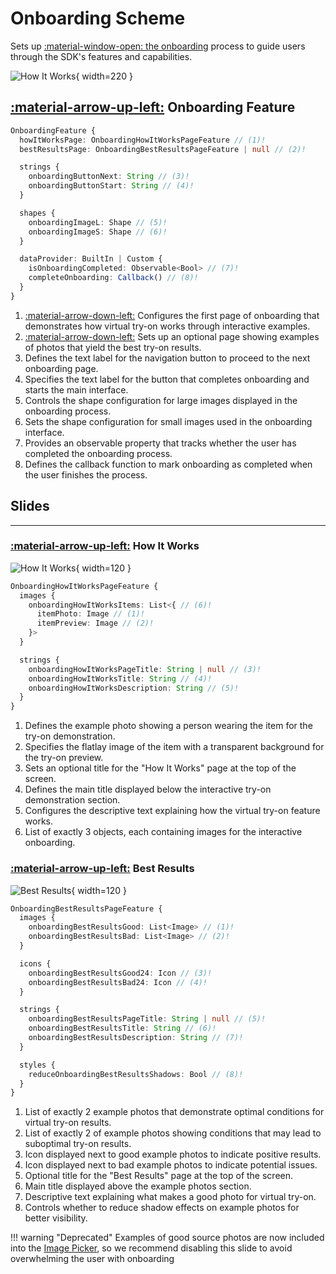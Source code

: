 # Onboarding Scheme

Sets up [:material-window-open: the onboarding](/sdk/about/pages/onboarding.md) process to guide users through the SDK's features and capabilities.

![How It Works](/media/pages/how-it-works.png){ width=220 }

## [:material-arrow-up-left:](/sdk/developer/configuration/features.md#features) Onboarding Feature
```typescript
OnboardingFeature {
  howItWorksPage: OnboardingHowItWorksPageFeature // (1)!
  bestResultsPage: OnboardingBestResultsPageFeature | null // (2)!

  strings {
    onboardingButtonNext: String // (3)!
    onboardingButtonStart: String // (4)!
  }

  shapes {
    onboardingImageL: Shape // (5)!
    onboardingImageS: Shape // (6)!
  }

  dataProvider: BuiltIn | Custom {
    isOnboardingCompleted: Observable<Bool> // (7)!
    completeOnboarding: Callback() // (8)!
  }
}

```

1. [:material-arrow-down-left:](#how-it-works) Configures the first page of onboarding that demonstrates how virtual try-on works through interactive examples.
2. [:material-arrow-down-left:](#best-results) Sets up an optional page showing examples of photos that yield the best try-on results.
3. Defines the text label for the navigation button to proceed to the next onboarding page.
4. Specifies the text label for the button that completes onboarding and starts the main interface.
5. Controls the shape configuration for large images displayed in the onboarding process.
6. Sets the shape configuration for small images used in the onboarding interface.
7. Provides an observable property that tracks whether the user has completed the onboarding process.
8. Defines the callback function to mark onboarding as completed when the user finishes the process.

## Slides

---

### [:material-arrow-up-left:](#onboarding) How It Works

![How It Works](/media/pages/how-it-works-1.png){ width=120 }

```typescript
OnboardingHowItWorksPageFeature {
  images {
    onboardingHowItWorksItems: List<{ // (6)!
      itemPhoto: Image // (1)!
      itemPreview: Image // (2)!
    }>
  }

  strings {
    onboardingHowItWorksPageTitle: String | null // (3)!
    onboardingHowItWorksTitle: String // (4)!
    onboardingHowItWorksDescription: String // (5)!
  }
}

```

1. Defines the example photo showing a person wearing the item for the try-on demonstration.
2. Specifies the flatlay image of the item with a transparent background for the try-on preview.
3. Sets an optional title for the "How It Works" page at the top of the screen.
4. Defines the main title displayed below the interactive try-on demonstration section.
5. Configures the descriptive text explaining how the virtual try-on feature works.
6. List of exactly 3 objects, each containing images for the interactive onboarding.

### [:material-arrow-up-left:](#onboarding) Best Results

![Best Results](/media/pages/best-results.png){ width=120 }

```typescript
OnboardingBestResultsPageFeature {
  images {
    onboardingBestResultsGood: List<Image> // (1)!
    onboardingBestResultsBad: List<Image> // (2)!
  }

  icons {
    onboardingBestResultsGood24: Icon // (3)!
    onboardingBestResultsBad24: Icon // (4)!
  }

  strings {
    onboardingBestResultsPageTitle: String | null // (5)!
    onboardingBestResultsTitle: String // (6)!
    onboardingBestResultsDescription: String // (7)!
  }

  styles {
    reduceOnboardingBestResultsShadows: Bool // (8)!
  }
}
```

1. List of exactly 2 example photos that demonstrate optimal conditions for virtual try-on results.
2. List of exactly 2 of example photos showing conditions that may lead to suboptimal try-on results.
3. Icon displayed next to good example photos to indicate positive results.
4. Icon displayed next to bad example photos to indicate potential issues.
5. Optional title for the "Best Results" page at the top of the screen.
6. Main title displayed above the example photos section.
7. Descriptive text explaining what makes a good photo for virtual try-on.
8. Controls whether to reduce shadow effects on example photos for better visibility. 

!!! warning "Deprecated"
    Examples of good source photos are now included into the [Image Picker](/sdk/developer/configuration/features/image-picker.md), so we recommend disabling this slide to avoid overwhelming the user with onboarding